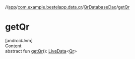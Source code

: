 //[app](../../index.md)/[com.example.bestelapp.data.qr](../index.md)/[QrDatabaseDao](index.md)/[getQr](get-qr.md)



# getQr  
[androidJvm]  
Content  
abstract fun [getQr](get-qr.md)(): [LiveData](https://developer.android.com/reference/kotlin/androidx/lifecycle/LiveData.html)<[Qr](../-qr/index.md)>  



